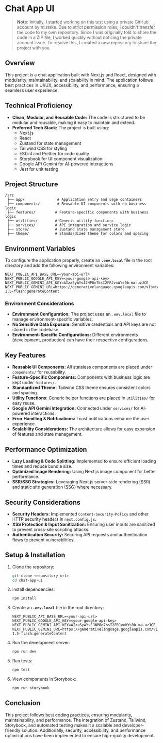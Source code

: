 # Chat App UI

> **Note:** Initially, I started working on this test using a private GitHub account by mistake. Due to strict permission roles, I couldn't transfer the code to my own repository. Since I was originally told to share the code in a ZIP file, I worked quickly without noticing the private account issue. To resolve this, I created a new repository to share the project with you.

## Overview

This project is a chat application built with Next.js and React, designed with modularity, maintainability, and scalability in mind. The application follows best practices in UI/UX, accessibility, and performance, ensuring a seamless user experience.

## Technical Proficiency

- **Clean, Modular, and Reusable Code:** The code is structured to be modular and reusable, making it easy to maintain and extend.
- **Preferred Tech Stack:** The project is built using:
  - Next.js
  - React
  - Zustand for state management
  - Tailwind CSS for styling
  - ESLint and Prettier for code quality
  - Storybook for UI component visualization
  - Google API Gemini for AI-powered interactions
  - Jest for unit testing

## Project Structure

```
/src
 ├── app/               # Application entry and page containers
 ├── components/        # Reusable UI components with no business logic
 ├── features/         # Feature-specific components with business logic
 ├── utilities/        # Generic utility functions
 ├── services/         # API integration and service logic
 ├── store/            # Zustand state management store
 ├── theme/            # Standardized theme for colors and spacing
```

## Environment Variables

To configure the application properly, create an **`.env.local`** file in the root directory and add the following environment variables:

```
NEXT_PUBLIC_API_BASE_URL=<your-api-url>
NEXT_PUBLIC_GOOGLE_API_KEY=<your-google-api-key>
NEXT_PUBLIC_GEMINI_API_KEY=AIzaSyAYsJJNP8o7bsI2FRJvoWYs0b-ma-uzJCE
NEXT_PUBLIC_GEMINI_URL=https://generativelanguage.googleapis.com/v1beta/models/gemini-1.5-flash:generateContent
```

### **Environment Considerations**

- **Environment Configuration:** The project uses an `.env.local` file to manage environment-specific variables.
- **No Sensitive Data Exposure:** Sensitive credentials and API keys are not stored in the codebase.
- **Environment-Specific Configurations:** Different environments (development, production) can have their respective configurations.

## Key Features

- **Reusable UI Components:** All stateless components are placed under `components/` for reusability.
- **Feature-Specific Components:** Components with business logic are kept under `features/`.
- **Standardized Theme:** Tailwind CSS theme ensures consistent colors and spacing.
- **Utility Functions:** Generic helper functions are placed in `utilities/` for easy reuse.
- **Google API Gemini Integration:** Connected under `services/` for AI-powered interactions.
- **Error Handling & Notifications:** Toast notifications enhance the user experience.
- **Scalability Considerations:** The architecture allows for easy expansion of features and state management.

## Performance Optimization

- **Lazy Loading & Code Splitting:** Implemented to ensure efficient loading times and reduce bundle size.
- **Optimized Image Rendering:** Using Next.js image component for better performance.
- **SSR/SSG Strategies:** Leveraging Next.js server-side rendering (SSR) and static site generation (SSG) where necessary.

## Security Considerations

- **Security Headers:** Implemented `Content-Security-Policy` and other HTTP security headers in `next.config.js`.
- **XSS Protection & Input Sanitization:** Ensuring user inputs are sanitized to prevent cross-site scripting attacks.
- **Authentication Security:** Securing API requests and authentication flows to prevent vulnerabilities.

## Setup & Installation

1. Clone the repository:
   ```sh
   git clone <repository-url>
   cd chat-app-ui
   ```
2. Install dependencies:
   ```sh
   npm install
   ```
3. Create an **`.env.local`** file in the root directory:
   ```
   NEXT_PUBLIC_API_BASE_URL=<your-api-url>
   NEXT_PUBLIC_GOOGLE_API_KEY=<your-google-api-key>
   NEXT_PUBLIC_GEMINI_API_KEY=AIzaSyAYsJJNP8o7bsI2FRJvoWYs0b-ma-uzJCE
   NEXT_PUBLIC_GEMINI_URL=https://generativelanguage.googleapis.com/v1beta/models/gemini-1.5-flash:generateContent
   ```
4. Run the development server:
   ```sh
   npm run dev
   ```
5. Run tests:
   ```sh
   npm test
   ```
6. View components in Storybook:
   ```sh
   npm run storybook
   ```

## Conclusion

This project follows best coding practices, ensuring modularity, maintainability, and performance. The integration of Zustand, Tailwind, Storybook, and automated testing makes it a scalable and developer-friendly solution. Additionally, security, accessibility, and performance optimizations have been implemented to ensure high-quality development.
